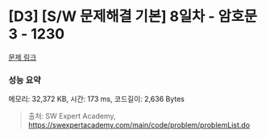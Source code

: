 # [D3] [S/W 문제해결 기본] 8일차 - 암호문3 - 1230 

[문제 링크](https://swexpertacademy.com/main/code/problem/problemDetail.do?contestProbId=AV14zIwqAHwCFAYD) 

### 성능 요약

메모리: 32,372 KB, 시간: 173 ms, 코드길이: 2,636 Bytes



> 출처: SW Expert Academy, https://swexpertacademy.com/main/code/problem/problemList.do